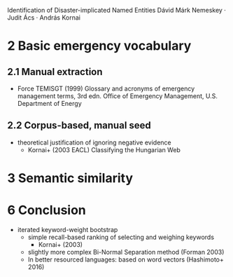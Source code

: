 Identification of Disaster-implicated Named Entities
Dávid Márk Nemeskey · Judit Ács · András Kornai

# 2 Basic emergency vocabulary

## 2.1 Manual extraction

* Force TEMISGT (1999) Glossary and acronyms of emergency management terms,
  3rd edn. Office of Emergency Management, U.S.  Department of Energy

## 2.2 Corpus-based, manual seed

* theoretical justification of ignoring negative evidence
  * Kornai+ (2003 EACL) Classifying the Hungarian Web

# 3 Semantic similarity

# 6 Conclusion

* iterated keyword-weight bootstrap
  * simple recall-based ranking of selecting and weighing keywords
    * Kornai+ (2003)
  * slightly more complex Bi-Normal Separation method (Forman 2003)
  * In better resourced languages: based on word vectors (Hashimoto+ 2016)
